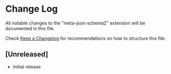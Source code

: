 # Change Log

All notable changes to the "meta-json-schema2" extension will be documented in this file.

Check [Keep a Changelog](http://keepachangelog.com/) for recommendations on how to structure this file.

## [Unreleased]

- Initial release
